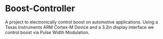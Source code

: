 # Boost-Controller
A project to electronically control boost on automotive applications.
Using a Texas Instruments ARM Cortex-M Device
and a 3.2in display interface we control boost via 
Pulse Width Modulation.
